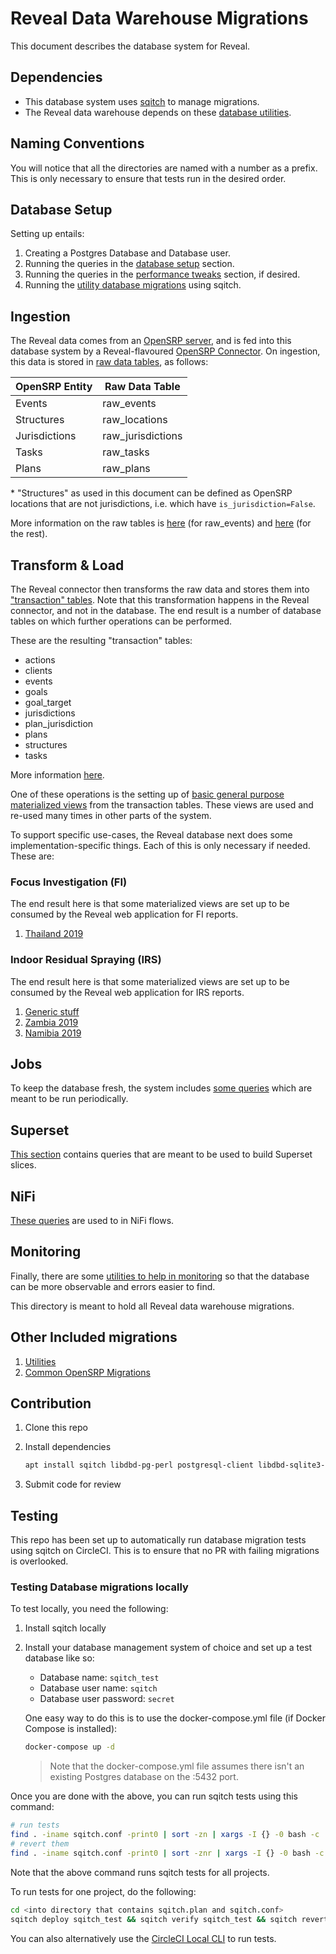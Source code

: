 # Reveal Data Warehouse Migrations

This document describes the database system for Reveal.

## Dependencies

- This database system uses [sqitch](https://sqitch.org/) to manage migrations.
- The Reveal data warehouse depends on these [database utilities](1-utils/README.md).

## Naming Conventions

You will notice that all the directories are named with a number as a prefix.  This is only necessary to ensure that tests run in the desired order.

## Database Setup

Setting up entails:

1. Creating a Postgres Database and Database user.
2. Running the queries in the [database setup](3-reveal/setup/README.md) section.
3. Running the queries in the [performance tweaks](3-reveal/performance-tweaks/README.md) section, if desired.
4. Running the [utility database migrations](1-utils/README.md) using sqitch.

## Ingestion

The Reveal data comes from an [OpenSRP server](https://github.com/OpenSRP/opensrp-server-web), and is fed into this database system by a Reveal-flavoured [OpenSRP Connector](https://github.com/onaio/canopy/blob/master/docs/connectors/opensrp-connector.md).  On ingestion, this data is stored in [raw data tables](https://github.com/onaio/canopy/tree/master/docs/connectors#raw-data-strategy), as follows:

OpenSRP Entity|Raw Data Table
---|---
Events| raw_events
Structures|raw_locations
Jurisdictions|raw_jurisdictions
Tasks|raw_tasks
Plans|raw_plans

\* "Structures" as used in this document can be defined as OpenSRP locations that are not jurisdictions, i.e. which have `is_jurisdiction=False`.

More information on the raw tables is [here](2-common-migrations/README.md) (for raw_events) and [here](3-reveal/migrations/1-raw_tables/README.md) (for the rest).

## Transform & Load

The Reveal connector then transforms the raw data and stores them into ["transaction" tables](3-reveal/migrations/2-transaction_tables/README.md).  Note that this transformation happens in the Reveal connector, and not in the database.  The end result is a number of database tables on which further operations can be performed.

These are the resulting "transaction" tables:

- actions
- clients
- events
- goals
- goal_target
- jurisdictions
- plan_jurisdiction
- plans
- structures
- tasks

More information [here](3-reveal/migrations/2-transaction_tables/README.md).

One of these operations is the setting up of [basic general purpose materialized views](3-reveal/migrations/3-views/README.md) from the transaction tables.  These views are used and re-used many times in other parts of the system.

To support specific use-cases, the Reveal database next does some implementation-specific things.  Each of this is only necessary if needed.  These are:

### Focus Investigation (FI)

The end result here is that some materialized views are set up to be consumed by the Reveal web application for FI reports.

1. [Thailand 2019](3-reveal/migrations/4-FI/1-Thailand-2019/README.md)

### Indoor Residual Spraying (IRS)

The end result here is that some materialized views are set up to be consumed by the Reveal web application for IRS reports.

1. [Generic stuff](3-reveal/migrations/5-IRS/1-generic/README.md)
2. [Zambia 2019](3-reveal/migrations/5-IRS/2-Zambia-2019/README.md)
3. [Namibia 2019](3-reveal/migrations/5-IRS/3-Namibia-2019/README.md)

## Jobs

To keep the database fresh, the system includes [some queries](3-reveal/jobs/README.md) which are meant to be run periodically.

## Superset

[This section](3-reveal/superset/README.md) contains queries that are meant to be used to build Superset slices.

## NiFi

[These queries](3-reveal/nifi/README.md) are used to in NiFi flows.

## Monitoring

Finally, there are some [utilities to help in monitoring](3-reveal/migrations/99-monitoring/README.md) so that the database can be more observable and errors easier to find.

This directory is meant to hold all Reveal data warehouse migrations.

## Other Included migrations

1. [Utilities](1-utils/README.md)
2. [Common OpenSRP Migrations](2-common-migrations/README.md)

## Contribution

1. Clone this repo
2. Install dependencies

   ```sh
   apt install sqitch libdbd-pg-perl postgresql-client libdbd-sqlite3-perl sqlite3
   ```

3. Submit code for review

## Testing

This repo has been set up to automatically run database migration tests using sqitch on CircleCI.  This is to ensure that no PR with failing migrations is overlooked.

### Testing Database migrations locally

To test locally, you need the following:

1. Install sqitch locally
2. Install your database management system of choice and set up a test database like so:

    - Database name: `sqitch_test`
    - Database user name: `sqitch`
    - Database user password: `secret`

    One easy way to do this is to use the docker-compose.yml file (if Docker Compose is installed):

    ```sh
    docker-compose up -d
    ```

    > Note that the docker-compose.yml file assumes there isn't an existing Postgres database on the :5432 port.

Once you are done with the above, you can run sqitch tests using this command:

```sh
# run tests
find . -iname sqitch.conf -print0 | sort -zn | xargs -I {} -0 bash -c 'cd `dirname {}` && pwd && sqitch deploy sqitch_test && sqitch verify sqitch_test'
# revert them
find . -iname sqitch.conf -print0 | sort -znr | xargs -I {} -0 bash -c 'cd `dirname {}` && pwd && sqitch revert -y sqitch_test'
```

Note that the above command runs sqitch tests for all projects.

To run tests for one project, do the following:

```sh
cd <into directory that contains sqitch.plan and sqitch.conf>
sqitch deploy sqitch_test && sqitch verify sqitch_test && sqitch revert -y sqitch_test
```

You can also alternatively use the [CircleCI Local CLI](https://circleci.com/docs/2.0/local-cli/) to run tests.
